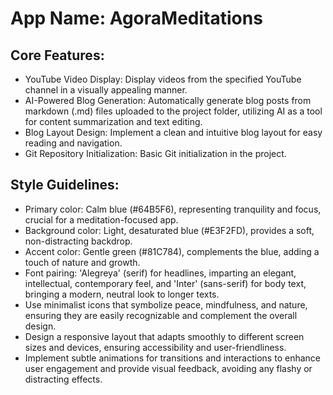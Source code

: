# **App Name**: AgoraMeditations

## Core Features:

- YouTube Video Display: Display videos from the specified YouTube channel in a visually appealing manner.
- AI-Powered Blog Generation: Automatically generate blog posts from markdown (.md) files uploaded to the project folder, utilizing AI as a tool for content summarization and text editing.
- Blog Layout Design: Implement a clean and intuitive blog layout for easy reading and navigation.
- Git Repository Initialization: Basic Git initialization in the project.

## Style Guidelines:

- Primary color: Calm blue (#64B5F6), representing tranquility and focus, crucial for a meditation-focused app.
- Background color: Light, desaturated blue (#E3F2FD), provides a soft, non-distracting backdrop.
- Accent color: Gentle green (#81C784), complements the blue, adding a touch of nature and growth.
- Font pairing: 'Alegreya' (serif) for headlines, imparting an elegant, intellectual, contemporary feel, and 'Inter' (sans-serif) for body text, bringing a modern, neutral look to longer texts.
- Use minimalist icons that symbolize peace, mindfulness, and nature, ensuring they are easily recognizable and complement the overall design.
- Design a responsive layout that adapts smoothly to different screen sizes and devices, ensuring accessibility and user-friendliness.
- Implement subtle animations for transitions and interactions to enhance user engagement and provide visual feedback, avoiding any flashy or distracting effects.